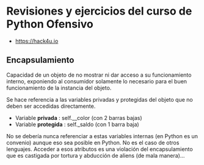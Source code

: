 # Revisiones y ejercicios del curso de Python Ofensivo

- <https://hack4u.io>

## Encapsulamiento

Capacidad de un objeto de no mostrar ni dar acceso a su funcionamiento interno, exponiendo al consumidor solamente lo necesario para el buen funcionamiento de la instancia del objeto.

Se hace referencia a las variables privadas y protegidas del objeto que no deben ser accedidas directamente.

- Variable **privada**   : self.__color  (con 2 barras bajas)
- Variable **protegida** : self._saldo   (con 1 barra baja)

No se debería nunca referenciar a estas variables internas (en Python es un convenio) aunque eso sea posible en Python. No es el caso de otros lenguajes.
Acceder a esos atributos es una violación del encapsulamiento que es castigada por tortura y abducción de aliens (de mala manera)...


